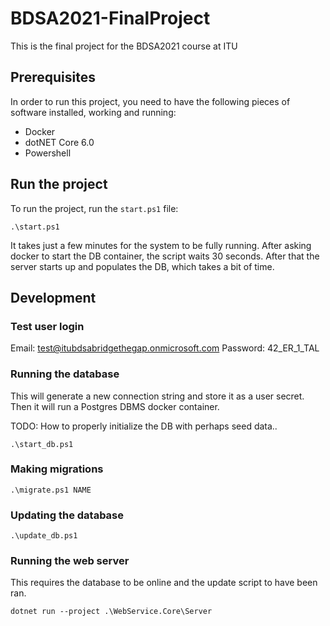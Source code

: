# BDSA2021-FinalProject
This is the final project for the BDSA2021 course at ITU

## Prerequisites

In order to run this project, you need to have the following pieces of software installed, working and running:

- Docker
- dotNET Core 6.0
- Powershell

## Run the project

To run the project, run the `start.ps1` file:

```pwsh
.\start.ps1
```

It takes just a few minutes for the system to be fully running. After asking docker to start the DB container, the script waits 30 seconds. After that the server starts up and populates the DB, which takes a bit of time.

## Development

### Test user login

Email: test@itubdsabridgethegap.onmicrosoft.com
Password: 42_ER_1_TAL

### Running the database

This will generate a new connection string and store it as a user secret. Then it will run a Postgres DBMS docker container.

TODO: How to properly initialize the DB with perhaps seed data..

```pwsh
.\start_db.ps1
```

### Making migrations

```pwsh
.\migrate.ps1 NAME
``` 

### Updating the database

```pwsh
.\update_db.ps1
```

### Running the web server

This requires the database to be online and the update script to have been ran.

```pwsh
dotnet run --project .\WebService.Core\Server
```